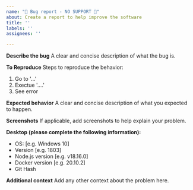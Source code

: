 ```yaml
---
name: "🐛 Bug report - NO SUPPORT 🚨"
about: Create a report to help improve the software
title: ''
labels: ''
assignees: ''

---
```


<!-- Please mind that I CAN'T PROVIDE USER SUPPORT, as I have too many project to maintain -->

<!-- If you delete the template, your issue WILL BE IGNORED -->

**Describe the bug**
A clear and concise description of what the bug is.

**To Reproduce**
Steps to reproduce the behavior:
1. Go to '...'
1. Exectue '....'
1. See error

**Expected behavior**
A clear and concise description of what you expected to happen.

**Screenshots**
If applicable, add screenshots to help explain your problem.

**Desktop (please complete the following information):**
- OS: [e.g. Windows 10]
- Version [e.g. 1803]
- Node.js version [e.g. v18.16.0]
- Docker version [e.g. 20.10.2]
- Git Hash

**Additional context**
Add any other context about the problem here.
